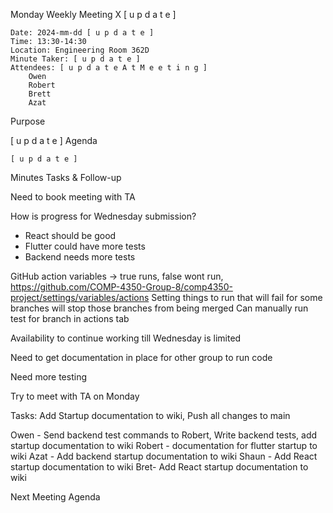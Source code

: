 Monday Weekly Meeting X [ u p d a t e ]

    Date: 2024-mm-dd [ u p d a t e ]
    Time: 13:30-14:30
    Location: Engineering Room 362D
    Minute Taker: [ u p d a t e ]
    Attendees: [ u p d a t e A t M e e t i n g ]
        Owen
        Robert
        Brett
        Azat

Purpose

[ u p d a t e ]
Agenda

    [ u p d a t e ]

Minutes
Tasks & Follow-up


Need to book meeting with TA

How is progress for Wednesday submission?
- React should be good
- Flutter could have more tests
- Backend needs more tests

GitHub action variables -> true runs, false wont run, https://github.com/COMP-4350-Group-8/comp4350-project/settings/variables/actions
	Setting things to run that will fail for some branches will stop those branches from being merged
	Can manually run test for branch in actions tab 

Availability to continue working till Wednesday is limited

Need to get documentation in place for other group to run code

Need more testing 

Try to meet with TA on Monday

Tasks:
Add Startup documentation to wiki, Push all changes to main

Owen - Send backend test commands to Robert, Write backend tests, add startup documentation to wiki
Robert - documentation for flutter startup to wiki 
Azat - Add backend startup documentation to wiki
Shaun - Add React startup documentation to wiki
Bret- Add React startup documentation to wiki

Next Meeting Agenda






